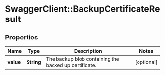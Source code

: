 # SwaggerClient::BackupCertificateResult

## Properties
Name | Type | Description | Notes
------------ | ------------- | ------------- | -------------
**value** | **String** | The backup blob containing the backed up certificate. | [optional] 


